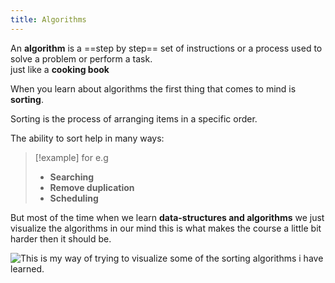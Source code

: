 ```yaml
---
title: Algorithms
---
```



An **algorithm** is a ==step by step== set of instructions or
a process used to solve a problem or perform a task.
</br>
just like a **cooking book**

When you learn about algorithms the first thing that comes to mind is
**sorting**.

Sorting is the process of arranging items in a specific order.

The ability to sort help in many ways:

> [!example] for e.g
> + **Searching**
> + **Remove duplication**
> + **Scheduling**

But most of the time when we learn **data-structures and algorithms**
we just visualize the algorithms in our mind
this is what makes the course a little bit harder then it should be.

![This](https://fit-s-u-m.github.io/Algorithms-visualized/) 
is my way of trying to visualize some of the sorting algorithms i have learned.
